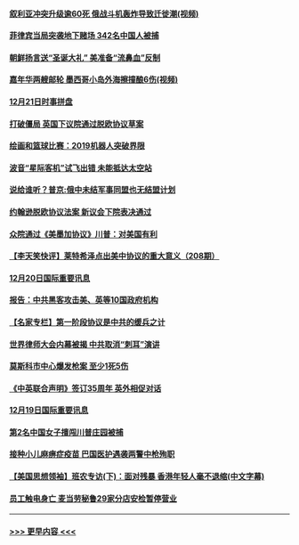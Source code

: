 #### [叙利亚冲突升级逾60死 俄战斗机轰炸导致迁徙潮(视频)](../pages/prog202/a102734403.md?t=12211511) 
#### [菲律宾当局突袭地下赌场 342名中国人被捕](../pages/prog202/a102734392.md?t=12211511) 
#### [朝鲜扬言送“圣诞大礼” 美准备“流鼻血”反制](../pages/prog202/a102734387.md?t=12211511) 
#### [嘉年华两艘邮轮 墨西哥小岛外海擦撞酿6伤(视频)](../pages/prog202/a102734357.md?t=12211511) 
#### [12月21日时事拼盘](../pages/prog202/a102734213.md?t=12211511) 
#### [打破僵局 英国下议院通过脱欧协议草案](../pages/prog202/a102734197.md?t=12211511) 
#### [绘画和篮球比赛：2019机器人突破界限](../pages/prog202/a102734175.md?t=12211511) 
#### [波音“星际客机”试飞出错 未能抵达太空站](../pages/prog202/a102734149.md?t=12211511) 
#### [说给谁听？普京:俄中未结军事同盟也无结盟计划](../pages/prog202/a102734128.md?t=12211511) 
#### [约翰逊脱欧协议法案 新议会下院表决通过](../pages/prog202/a102734008.md?t=12211511) 
#### [众院通过《美墨加协议》川普：对美国有利](../pages/prog202/a102733996.md?t=12211511) 
#### [【李天笑快评】莱特希泽点出美中协议的重大意义（208期）](../pages/prog202/a102733955.md?t=12211511) 
#### [12月20日国际重要讯息](../pages/prog202/a102733811.md?t=12211511) 
#### [报告：中共黑客攻击美、英等10国政府机构](../pages/prog202/a102733695.md?t=12211511) 
#### [【名家专栏】第一阶段协议是中共的缓兵之计](../pages/prog202/a102733104.md?t=12211511) 
#### [世界律师大会内幕被揭 中共取消“刺耳”演讲](../pages/prog202/a102733621.md?t=12211511) 
#### [莫斯科市中心爆发枪案 至少1死5伤](../pages/prog202/a102733367.md?t=12211511) 
#### [《中英联合声明》签订35周年 英外相促对话](../pages/prog202/a102733192.md?t=12211511) 
#### [12月19日国际重要讯息](../pages/prog202/a102732934.md?t=12211511) 
#### [第2名中国女子擅闯川普庄园被捕](../pages/prog202/a102732884.md?t=12211511) 
#### [接种小儿麻痹症疫苗 巴国医护遇袭两警中枪殉职](../pages/prog202/a102732676.md?t=12211511) 
#### [【美国思想领袖】班农专访(下)：面对残暴 香港年轻人毫不退缩(中文字幕)](../pages/prog202/a102729972.md?t=12211511) 
#### [员工触电身亡 麦当劳秘鲁29家分店安检暂停营业](../pages/prog202/a102732612.md?t=12211511) 

----
#### [ >>> 更早内容 <<< ](../indexes/prog202-earlier.md)
